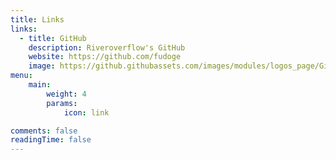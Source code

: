 ```yaml
---
title: Links
links:
  - title: GitHub
    description: Riveroverflow's GitHub
    website: https://github.com/fudoge
    image: https://github.githubassets.com/images/modules/logos_page/GitHub-Mark.png
menu:
    main: 
        weight: 4
        params:
            icon: link

comments: false
readingTime: false
---
```


